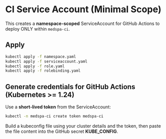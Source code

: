 # CI Service Account (Minimal Scope)

This creates a **namespace-scoped** ServiceAccount for GitHub Actions to deploy ONLY within `medspa-ci`.

## Apply
```bash
kubectl apply -f namespace.yaml
kubectl apply -f serviceaccount.yaml
kubectl apply -f role.yaml
kubectl apply -f rolebinding.yaml
```

## Generate credentials for GitHub Actions (Kubernetes >= 1.24)
Use a **short-lived token** from the ServiceAccount:
```bash
kubectl -n medspa-ci create token medspa-ci
```
Build a kubeconfig file using your cluster details and the token, then paste the file content into the GitHub secret **KUBE_CONFIG**.
